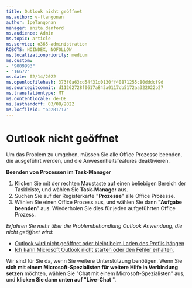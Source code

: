 ```yaml
---
title: Outlook nicht geöffnet
ms.author: v-ftangonan
author: IpeTangonan
manager: anita.danford
ms.audience: Admin
ms.topic: article
ms.service: o365-administration
ROBOTS: NOINDEX, NOFOLLOW
ms.localizationpriority: medium
ms.custom:
- "9009993"
- "16672"
ms.date: 02/14/2022
ms.openlocfilehash: 373f0a63cd54f31d0130ff40871255c80dddcf9d
ms.sourcegitcommit: d11262728f0617a843a0117cb5172aa322022b27
ms.translationtype: MT
ms.contentlocale: de-DE
ms.lasthandoff: 03/08/2022
ms.locfileid: "63281717"
---
```

# <a name="outlook-not-opening"></a>Outlook nicht geöffnet

Um das Problem zu umgehen, müssen Sie alle Office Prozesse beenden, die ausgeführt werden, und die Anwesenheitsfeatures deaktivieren.

**Beenden von Prozessen im Task-Manager**

1. Klicken Sie mit der rechten Maustaste auf einen beliebigen Bereich der Taskleiste, und wählen Sie **Task-Manager** aus.
2. Suchen Sie auf der Registerkarte **"Prozesse**" alle Office Prozesse.
3. Wählen Sie einen Office Prozess aus, und wählen Sie dann **"Aufgabe beenden**" aus. Wiederholen Sie dies für jeden aufgeführten Office Prozess.

*Erfahren Sie mehr über die Problembehandlung Outlook Anwendung, die nicht geöffnet wird:*

- [Outlook wird nicht geöffnet oder bleibt beim Laden des Profils hängen](https://support.microsoft.com/office/outlook-won-t-open-or-is-stuck-at-loading-profile-6d9590bb-3c0f-4caf-9599-d5cf6b5d3bd0)
- [Ich kann Microsoft Outlook nicht starten oder den Fehler erhalten.](https://support.microsoft.com/office/i-can-t-start-microsoft-outlook-or-receive-the-error-cannot-start-microsoft-office-outlook-cannot-open-the-outlook-window-d1f69da6-b333-4650-97bf-4d77bd7abb85)

Wir sind für Sie da, wenn Sie weitere Unterstützung benötigen. Wenn Sie **sich mit einem Microsoft-Spezialisten für weitere Hilfe in Verbindung setzen** möchten, wählen Sie "Chat mit einem Microsoft-Spezialisten" aus, und **klicken Sie dann unten auf "Live-Chat** ".  
